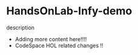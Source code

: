 # HandsOnLab-Infy-demo
description 
- Adding more content here!!!!
- CodeSpace HOL related changes !!
